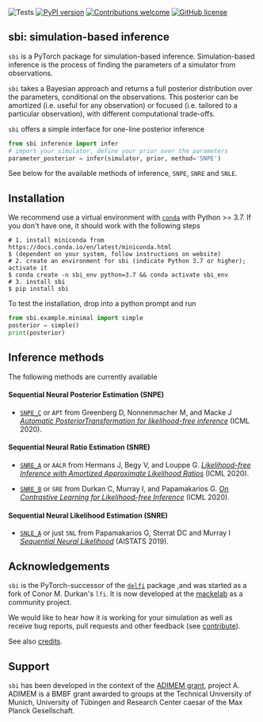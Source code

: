 ![Tests](https://github.com/mackelab/sbi/workflows/Tests/badge.svg?branch=master)
[![PyPI version](https://badge.fury.io/py/sbi.svg)](https://badge.fury.io/py/sbi)
[![Contributions welcome](https://img.shields.io/badge/contributions-welcome-brightgreen.svg?style=flat)](https://github.com/mackelab/sbi/blob/master/docs/docs/contribute.md)
[![GitHub license](https://img.shields.io/github/license/mackelab/sbi)](https://github.com/mackelab/sbi/blob/master/LICENSE.txt)
## sbi: simulation-based inference

`sbi` is a PyTorch package for simulation-based inference. Simulation-based inference is
the process of finding the parameters of a simulator from observations.

`sbi` takes a Bayesian approach and returns a full posterior distribution
over the parameters, conditional on the observations. This posterior can be amortized (i.e.
useful for any observation) or focused (i.e. tailored to a particular observation), with different
computational trade-offs.

`sbi` offers a simple interface for one-line posterior inference

```python
from sbi inference import infer
# import your simulator, define your prior over the parameters
parameter_posterior = infer(simulator, prior, method='SNPE')
```
See below for the available methods of inference, `SNPE`, `SNRE` and `SNLE`.

## Installation
We recommend use a virtual environment with [`conda`](https://docs.conda.io/en/latest/miniconda.html) with Python >= 3.7.
If you don't have one, it should work with the following steps
```shell
# 1. install miniconda from https://docs.conda.io/en/latest/miniconda.html
$ (dependent on your system, follow instructions on website)
# 2. create an environment for sbi (indicate Python 3.7 or higher); activate it
$ conda create -n sbi_env python=3.7 && conda activate sbi_env
# 3. install sbi 
$ pip install sbi
```
To test the installation, drop into a python prompt and run 
```python
from sbi.example.minimal import simple
posterior = simple()
print(posterior)
``` 

## Inference methods
The following methods are currently available

#### Sequential Neural Posterior Estimation (SNPE)

* [`SNPE_C`](https://www.mackelab.org/sbi/reference/#sbi.inference.snpe.snpe_c.SNPE_C) or `APT` from Greenberg D, Nonnenmacher M, and Macke J [_Automatic
  PosteriorTransformation for likelihood-free
  inference_](https://arxiv.org/abs/1905.07488) (ICML 2020).

<!-- 
- **Fast ε-free Inference of Simulation Models with Bayesian Conditional Density
  Estimation**<br> by Papamakarios G. and Murray I. (NeurIPS 2016)
  <br>[[PDF]](https://papers.nips.cc/paper/6084-fast-free-inference-of-simulation-models-with-bayesian-conditional-density-estimation.pdf)
  [[BibTeX]](https://papers.nips.cc/paper/6084-fast-free-inference-of-simulation-models-with-bayesian-conditional-density-estimation/bibtex).
- Papamakarios, George, and Iain Murray. 2016. “Fast ε-Free Inference of Simulation
  Models with Bayesian Conditional Density Estimation.” In ArXiv:1605.06376 [Cs, Stat]. http://arxiv.org/abs/1605.06376.

  -->

#### Sequential Neural Ratio Estimation (SNRE)

* [`SNRE_A`](https://www.mackelab.org/sbi/reference/#sbi.inference.snre.snre_a.SNRE_A) or `AALR` from Hermans J, Begy V, and Louppe G. [_Likelihood-free Inference with Amortized Approximate Likelihood Ratios_](https://arxiv.org/abs/1903.04057) (ICML 2020).

* [`SNRE_B`](https://www.mackelab.org/sbi/reference/#sbi.inference.snre.snre_b.SNRE_B) or `SRE` from Durkan C, Murray I, and Papamakarios G. [_On Contrastive Learning for Likelihood-free Inference_](https://arxiv.org/abs/2002.03712) (ICML 2020).

#### Sequential Neural Likelihood Estimation (SNRE)
* [`SNLE_A`](https://www.mackelab.org/sbi/reference/#sbi.inference.snle.snle_a.SNLE_A) or just `SNL` from Papamakarios G, Sterrat DC and Murray I [_Sequential
  Neural Likelihood_](https://arxiv.org/abs/1805.07226) (AISTATS 2019).
>

## Acknowledgements

`sbi` is the PyTorch-successor of the 
[`delfi`](https://github.com/mackelab/delfi) package ,and was started as a fork of Conor M. Durkan's `lfi`. It is now
developed at the
[mackelab](https://uni-tuebingen.de/en/research/core-research/cluster-of-excellence-machine-learning/research/research/cluster-research-groups/professorships/machine-learning-in-science/)
as a community project.

We would like to hear how it is working for your simulation as well as receive bug
reports, pull requests and other feedback (see
[contribute](http://www.mackelab.org/sbi/contribute/)).

See also [credits](https://github.com/mackelab/sbi/blob/master/docs/docs/credits.md).

## Support

`sbi` has been developed in the context of the [ADIMEM
grant](https://fit.uni-tuebingen.de/Activity/Details?id=6097), project A. ADIMEM is a
BMBF grant awarded to groups at the Technical University of Munich, University of
Tübingen and Research Center caesar of the Max Planck Gesellschaft.

